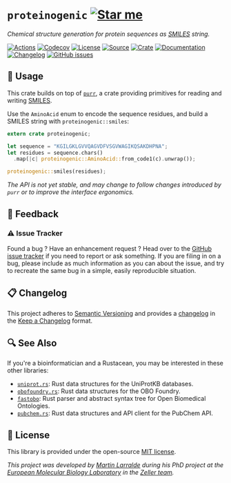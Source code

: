 # `proteinogenic` [![Star me](https://img.shields.io/github/stars/althonos/proteinogenic.svg?style=social&label=Star&maxAge=3600)](https://github.com/althonos/proteinogenic/stargazers)

*Chemical structure generation for protein sequences as [SMILES] string.*

[SMILES]: https://en.wikipedia.org/wiki/Simplified_molecular-input_line-entry_system

[![Actions](https://img.shields.io/github/workflow/status/althonos/proteinogenic/Test?style=flat-square&maxAge=600)](https://github.com/althonos/proteinogenic/actions)
[![Codecov](https://img.shields.io/codecov/c/gh/althonos/proteinogenic/master.svg?style=flat-square&maxAge=600)](https://codecov.io/gh/althonos/proteinogenic)
[![License](https://img.shields.io/badge/license-MIT-blue.svg?style=flat-square&maxAge=2678400)](https://choosealicense.com/licenses/mit/)
[![Source](https://img.shields.io/badge/source-GitHub-303030.svg?maxAge=2678400&style=flat-square)](https://github.com/althonos/proteinogenic)
[![Crate](https://img.shields.io/crates/v/proteinogenic.svg?maxAge=600&style=flat-square)](https://crates.io/crates/proteinogenic)
[![Documentation](https://img.shields.io/badge/docs.rs-latest-4d76ae.svg?maxAge=2678400&style=flat-square)](https://docs.rs/proteinogenic)
[![Changelog](https://img.shields.io/badge/keep%20a-changelog-8A0707.svg?maxAge=2678400&style=flat-square)](https://github.com/althonos/proteinogenic/blob/master/CHANGELOG.md)
[![GitHub issues](https://img.shields.io/github/issues/althonos/proteinogenic.svg?style=flat-square&maxAge=600)](https://github.com/althonos/proteinogenic/issues)


## 🔌 Usage

This crate builds on top of [`purr`](https://docs.rs/purr), a crate providing
primitives for reading and writing [SMILES].

Use the `AminoAcid` enum to encode the sequence residues, and build a SMILES
string with `proteinogenic::smiles`:

```rust
extern crate proteinogenic;

let sequence = "KGILGKLGVVQAGVDFVSGVWAGIKQSAKDHPNA";
let residues = sequence.chars()
  .map(|c| proteinogenic::AminoAcid::from_code1(c).unwrap());

proteinogenic::smiles(residues);
```

*The API is not yet stable, and may change to follow changes introduced by
`purr` or to improve the interface ergonomics.*

## 💭 Feedback

### ⚠️ Issue Tracker

Found a bug ? Have an enhancement request ? Head over to the [GitHub issue
tracker](https://github.com/althonos/proteinogenic/issues) if you need to report
or ask something. If you are filing in on a bug, please include as much
information as you can about the issue, and try to recreate the same bug
in a simple, easily reproducible situation.

<!-- ### 🏗️ Contributing

Contributions are more than welcome! See
[`CONTRIBUTING.md`](https://github.com/althonos/proteinogenic/blob/main/CONTRIBUTING.md)
for more details. -->

## 📋 Changelog

This project adheres to [Semantic Versioning](http://semver.org/spec/v2.0.0.html)
and provides a [changelog](https://github.com/althonos/proteinogenic/blob/master/CHANGELOG.md)
in the [Keep a Changelog](http://keepachangelog.com/en/1.0.0/) format.

## 🔍 See Also

If you're a bioinformatician and a Rustacean, you may be interested in these
other libraries:

- [`uniprot.rs`](https://github.com/althonos/uniprot.rs): Rust data structures
  for the UniProtKB databases.
- [`obofoundry.rs`](https://github.com/althonos/obofoundry.rs): Rust data
  structures for the OBO Foundry.
- [`fastobo`](https://github.com/fastobo/fastobo): Rust parser and abstract
  syntax tree for Open Biomedical Ontologies.
- [`pubchem.rs`](https://github.com/althonos/pubchem.rs): Rust data structures
  and API client for the PubChem API.

## 📜 License

This library is provided under the open-source
[MIT license](https://choosealicense.com/licenses/mit/).

*This project was developed by [Martin Larralde](https://github.com/althonos/)
during his PhD project at the [European Molecular Biology Laboratory](https://www.embl.de/)
in the [Zeller team](https://github.com/zellerlab).*
